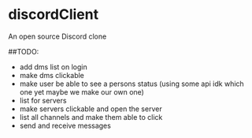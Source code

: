 # discordClient
An open source Discord clone

##TODO:

- add dms list on login
- make dms clickable
- make user be able to see a persons status (using some api idk which one yet maybe we make our own one)
- list for servers
- make servers clickable and open the server
- list all channels and make them able to click
- send and receive messages
